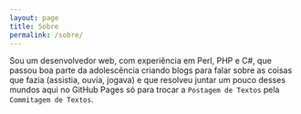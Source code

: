 ```yaml
---
layout: page
title: Sobre
permalink: /sobre/
---
```


Sou um desenvolvedor web, com experiência em Perl, PHP e C#, que passou boa parte da adolescência criando blogs para falar sobre as coisas que fazia (assistia, ouvia, jogava) e que resolveu juntar um pouco desses mundos aqui no GitHub Pages só para trocar a `Postagem de Textos` pela `Commitagem de Textos`.